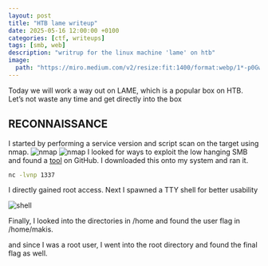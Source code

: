 ```yaml
---
layout: post
title: "HTB lame writeup"
date: 2025-05-16 12:00:00 +0100
categories: [ctf, writeups]
tags: [smb, web]
description: "writrup for the linux machine 'lame' on htb"
image:
  path: "https://miro.medium.com/v2/resize:fit:1400/format:webp/1*-p0GwqOXEKRsNQg0WFkZnQ.png"
---
```

Today we will work a way out on LAME, which is a popular box on HTB. Let’s not waste any time and get directly into the box

## RECONNAISSANCE
I started by performing a service version and script scan on the target using nmap.
![nmap](https://miro.medium.com/v2/resize:fit:1400/format:webp/1*LeJumr1_4YMDb5umudR5zQ.png)
![nmap](https://miro.medium.com/v2/resize:fit:4800/format:webp/1*IpkYZcHwMdhdVeyvbSNGRg.png)
I looked for ways to exploit the low hanging SMB and found a [tool](https://github.com/amriunix/CVE-2007-2447?source=post_page-----ea7fcec34f25---------------------------------------) on GitHub.
I downloaded this onto my system and ran it.

```sh
nc -lvnp 1337
```

I directly gained root access. Next I spawned a TTY shell for better usability

![shell](https://miro.medium.com/v2/resize:fit:1280/format:webp/1*S5BS2vuExGTkw-mhlXpMaw.png)

Finally, I looked into the directories in /home and found the user flag in /home/makis.

and since I was a root user, I went into the root directory and found the final flag as well.



